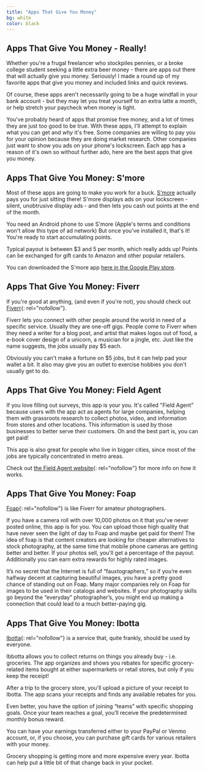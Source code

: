 ```yaml
---
title: "Apps That Give You Money"
bg: white
color: black
---
```



## Apps That Give You Money - Really!
Whether you're a frugal freelancer who stockpiles pennies, or a broke college student seeking a little extra beer money - there are apps out there that will actually give you money. Seriously! I made a round up of my favorite apps that give you money and included links and quick reviews. 

Of course, these apps aren't necessarily going to be a huge windfall in your bank account - but they may let you treat yourself to an extra latte a month, or help stretch your paycheck when money is tight.

You've probably heard of apps that promise free money, and a lot of times they are just too good to be true. With these apps, I'll attempt to explain what you can get and _why_ it's free. Some companies are willing to pay you for your opinion because they are doing market research. Other companies just want to show you ads on your phone's lockscreen. Each app has a reason of it's own so without further ado, here are the best apps that give you money. 

## Apps That Give You Money: S'more

Most of these apps are going to make you work for a buck. [S'more](http://smoreapp.co) actually pays you for just sitting there! S'more displays ads on your lockscreen - silent, unobtrusive display ads - and then lets you cash out points at the end of the month. 

You need an Android phone to use S'more (Apple's terms and conditions won't allow this type of ad network) But once you've installed it, that's it! You're ready to start accumulating points. 

Typical payout is between $3 and 5 per month, which really adds up! Points can be exchanged for gift cards to Amazon and other popular retailers. 

You can downloaded the S'more app [here in the Google Play store](https://play.google.com/store/apps/details?id=com.lab465.SmoreApp). 

## Apps That Give You Money: Fiverr
If you're good at anything, (and even if you're not), you should check out [Fiverr](https://www.fiverr.com/){: rel="nofollow"}. 

Fiverr lets you connect with other people around the world in need of a specific service. Usually they are one-off gigs. People come to Fiverr when they need a writer for a blog post, and artist that makes logos out of food, a e-book cover design of a unicorn, a musician for a jingle, etc. Just like the name suggests, the jobs usually pay $5 each. 

Obviously you can't make a fortune on $5 jobs, but it can help pad your wallet a bit. It also may give you an outlet to exercise hobbies you don't usually get to do. 

## Apps That Give You Money: Field Agent

If you love filling out surveys, this app is your you. It's called "Field Agent" because users with the app act as agents for large companies, helping them with grassroots research to collect photos, video, and information from stores and other locations. This information is used by those businesses to better serve their customers. Oh and the best part is, you can get paid!

This app is also great for people who live in bigger cities, since most of the jobs are typically concentrated in metro areas. 

Check out [the Field Agent website](https://app.fieldagent.net/?__hssc=&__hstc=&__hsfp=2649369792&hsCtaTracking=f6d43805-5c59-4981-9132-4c6c87b4545a%7C4180d139-d2b5-479a-8d44-80b67c729548
){: rel="nofollow"} for more info on how it works. 

## Apps That Give You Money: Foap
[Foap](https://www.foap.com/){: rel="nofollow"} is like Fiverr for amateur photographers. 

If you have a camera roll with over 10,000 photos on it that you've never posted online, this app is for you. You can upload those high quality that have never seen the light of day to Foap and maybe get paid for them! The idea of foap is that content creators are looking for cheaper alternatives to stock photography, at the same time that mobile phone cameras are getting better and better. If your photos sell, you'll get a percentage of the payout. Additionally you can earn extra rewards for highly rated images. 

It’s no secret that the Internet is full of “fauxtographers,” so if you’re even halfway decent at capturing beautiful images, you have a pretty good chance of standing out on Foap. Many major companies rely on Foap for images to be used in their catalogs and websites. If your photography skills go beyond the “everyday” photographer’s, you might end up making a connection that could lead to a much better-paying gig. 

## Apps That Give You Money: Ibotta
[Ibotta](https://ibotta.com/){: rel="nofollow"} is a service that, quite frankly, should be used by everyone.

Ibbotta allows you to collect returns on things you already buy - i.e. groceries. The app organizes and shows you rebates for specific grocery-related items bought at either supermarkets or retail stores, but only if you keep the receipt! 

After a trip to the grocery store, you'll upload a picture of your receipt to Ibotta. The app scans your receipts and finds any available rebates for you. 

Even better, you have the option of joining “teams” with specific shopping goals. Once your team reaches a goal, you’ll receive the predetermined monthly bonus reward. 

You can have your earnings transferred either to your PayPal or Venmo account, or, if you choose, you can purchase gift cards for various retailers with your money. 

Grocery shopping is getting more and more expensive every year. Ibotta can help put a little bit of that change back in your pocket.
